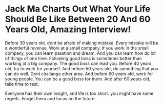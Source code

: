 # Jack Ma Charts Out What Your Life Should Be Like Between 20 And 60 Years Old, Amazing Interview!

Before 30 years old, dont be afraid of making mistake.
Every mistake will be a wonderful revenue.
Work at a small company.
If you work in the small company, you can learn passtion and dream.
And you can learn how do lot of things of one time.
Following good boss is sometimes better than working at a big company.
The good boss can lead you.
Before 40 years old, try to work for yourself.
And before 50 years old, do something that you can do well.
Dont challange other area.
And before 60 years old, work for young people.
You can be a good boss for them.
And after 60 years old, take time to rest.

Everyone has their own insight, and life is too short.
you might have some regrets. Forget them and focus on the future.
